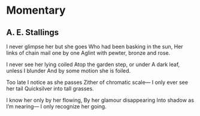 # Momentary
## A. E. Stallings
I never glimpse her but she goes
Who had been basking in the sun,
Her links of chain mail one by one
Aglint with pewter, bronze and rose.

I never see her lying coiled
Atop the garden step, or under
A dark leaf, unless I blunder
And by some motion she is foiled.

Too late I notice as she passes
Zither of chromatic scale—
I only ever see her tail
Quicksilver into tall grasses.

I know her only by her flowing,
By her glamour disappearing
Into shadow as I’m nearing—
I only recognize her going.